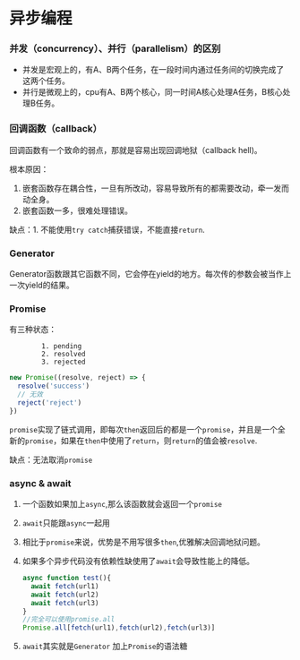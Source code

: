 # 异步编程

### 并发（concurrency）、并行（parallelism）的区别

* 并发是宏观上的，有A、B两个任务，在一段时间内通过任务间的切换完成了这两个任务。
* 并行是微观上的，cpu有A、B两个核心，同一时间A核心处理A任务，B核心处理B任务。

### 回调函数（callback）

回调函数有一个致命的弱点，那就是容易出现回调地狱（callback hell)。

根本原因：

1. 嵌套函数存在耦合性，一旦有所改动，容易导致所有的都需要改动，牵一发而动全身。
2. 嵌套函数一多，很难处理错误。

缺点：1. 不能使用```try catch```捕获错误，不能直接```return```.

### Generator

​	Generator函数跟其它函数不同，它会停在yield的地方。每次传的参数会被当作上一次yield的结果。

### Promise

有三种状态：

			1. pending
   			2. resolved
   			3. rejected

```javascript
new Promise((resolve, reject) => {
  resolve('success')
  // 无效
  reject('reject')
})
```

```promise```实现了链式调用，即每次```then```返回后的都是一个```promise```，并且是一个全新的```promise```，如果在```then```中使用了```return```，则```return```的值会被```resolve```.

缺点：无法取消```promise```

### async & await

1. 一个函数如果加上```async```,那么该函数就会返回一个```promise```

2. ```await```只能跟```async```一起用

3. 相比于```promise```来说，优势是不用写很多```then```,优雅解决回调地狱问题。

4. 如果多个异步代码没有依赖性缺使用了```await```会导致性能上的降低。

   ```javascript
   async function test(){
     await fetch(url1)
     await fetch(url2)
     await fetch(url3)
   }
   //完全可以使用promise.all
   Promise.all[fetch(url1),fetch(url2),fetch(url3)]
   ```

5. ```await```其实就是```Generator``` 加上```Promise```的语法糖





